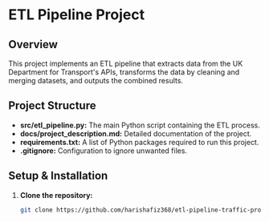 # ETL Pipeline Project

## Overview
This project implements an ETL pipeline that extracts data from the UK Department for Transport's APIs, transforms the data by cleaning and merging datasets, and outputs the combined results.

## Project Structure
- **src/etl_pipeline.py:** The main Python script containing the ETL process.
- **docs/project_description.md:** Detailed documentation of the project.
- **requirements.txt:** A list of Python packages required to run this project.
- **.gitignore:** Configuration to ignore unwanted files.

## Setup & Installation
1. **Clone the repository:**
   ```bash
   git clone https://github.com/harishafiz368/etl-pipeline-traffic-project.git
